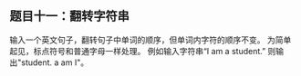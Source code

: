 ## 题目十一：翻转字符串
输入一个英文句子，翻转句子中单词的顺序，但单词内字符的顺序不变。
为简单起见，标点符号和普通字母一样处理。
例如输入字符串“I am a student.”
则输出"student. a am I"。
